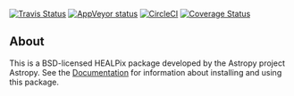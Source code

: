 [![Travis Status](https://travis-ci.org/astropy/astropy-healpix.svg)](https://travis-ci.org/astropy/astropy-healpix?branch=master)
[![AppVeyor status](https://ci.appveyor.com/api/projects/status/5kxwb47o2umy370m/branch/master?svg=true)](https://ci.appveyor.com/project/Astropy/astropy-healpix/branch/master)
[![CircleCI](https://circleci.com/gh/astropy/astropy-healpix.svg?style=svg)](https://circleci.com/gh/astropy/astropy-healpix)
[![Coverage Status](https://coveralls.io/repos/astropy/astropy-healpix/badge.svg)](https://coveralls.io/r/astropy/astropy-healpix)

About
-----

This is a BSD-licensed HEALPix package developed by the Astropy project Astropy. See the [Documentation](http://astropy-healpix.readthedocs.io) for information about installing and using this package.
